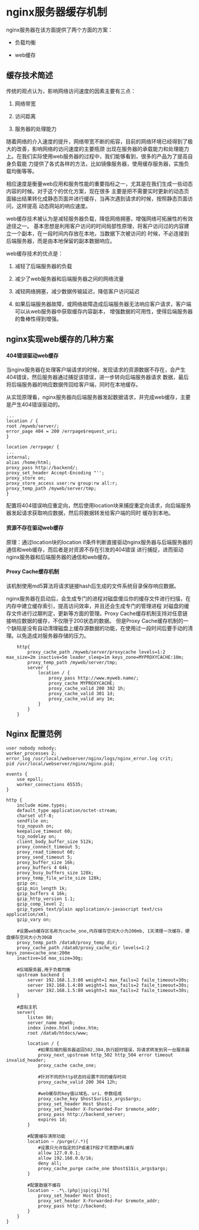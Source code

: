 nginx服务器缓存机制
======================================

nginx服务器在该方面提供了两个方面的方案：

+ 负载均衡

+ web缓存

缓存技术简述
------------------------

传统的观点认为，影响网络访问速度的因素主要有三点：

1. 网络带宽

2. 访问距离

3. 服务器的处理能力

随着网络的介入速度的提升，网络带宽不断的拓容，目前的网络环境已经得到了极大的改善，影响网络的访问速度的主要瓶颈
出现在服务器的承载能力和处理能力上。在我们实际使用web服务器的过程中，我们能够看到，很多的产品为了提高自身负载能
力提供了各式各样的方法，比如镜像服务器，使用缓存服务器，实施负载均衡等等。

相应速度是衡量web应用和服务性能的重要指标之一，尤其是在我们生成一些动态内容的时候。对于这个的优化方案，现在很多
主要是把不需要实时更新的动态页面输出结果转化成静态页面并进行缓存，当再次遇到请求的时候，按照静态页面访问，这样提高
动态网站的响应速度。

web缓存技术被认为是减轻服务器负载，降低网络拥塞，增强网络可拓展性的有效途径之一。
基本思想是利用客户访问的时间局部性原理，将客户访问过的内容建立一个副本，在一段时间内存放在本地，当数据下次被访问的
时候，不必连接到后端服务器，而是由本地保留的副本数据响应。

web缓存技术的优点是：

1. 减轻了后端服务器的负载

2. 减少了web服务器和后端服务器之间的网络流量

3. 减轻网络拥塞，减少数据传输延迟，降低客户访问延迟

4. 如果后端服务器故障，或网络故障造成后端服务器无法响应客户请求，客户端可以从web服务器中获取缓存内容副本，
增强数据的可用性，使得后端服务器的鲁棒性得到增强。

nginx实现web缓存的几种方案
---------------------------

#### 404错误驱动web缓存

当nginx服务器在处理客户端请求的时候，发现请求的资源数据不存在，会产生404错误，然后服务器通过捕捉该错误，进一步转向后端服务器请求
数据，最后将后端服务器的响应数据传回给客户端，同时在本地缓存。

从实现原理看，nginx服务器向后端服务器发起数据请求，并完成web缓存，主要是产生404错误驱动的。

```
...
location / {
root /myweb/server/;
error_page 404 = 200 /errpage$request_uri;
}

location /errpage/ {
...
internal;
alias /home/html;
proxy_pass http://backend/;
proxy_set_header Accept-Encoding "'';
proxy_store on;
proxy_store_access user:rw group:rw all:r;
proxy_temp_path /myweb/server/tmp;
}
```

配置将404错误响应重定向，然后使用location块来捕捉重定向请求，向后端服务器发起请求获取响应数据，然后将数据转发给客户端的同时
缓存到本地。


#### 资源不存在驱动web缓存

原理：通过location块的location if条件判断直接驱动nginx服务器与后端服务器的通信和web缓存，而后者是对资源不存在引发的404错误
进行捕捉，进而驱动nginx服务器和后端服务器的通信和web缓存。

#### Proxy Cache缓存机制

该机制使用md5算法将请求链接hash后生成的文件系统目录保存响应数据。

nginx服务器在启动后，会生成专门的进程对磁盘傻瓜你的缓存文件进行扫描，在内存中建立缓存索引，提高访问效率，并且还会生成专门的管理进程
对磁盘的缓存文件进行过期判定，更新等方面的管理。Proxy Cache缓存机制支持对任意链接响应数据的缓存，不仅限于200状态的数据。
但是Proxy Cache缓存机制的一个缺陷是没有自动清理磁盘上缓存源数据的功能，在使用过一段时间后要手动的清理。以免造成对服务器存储的压力。

```
    http{
        proxy_cache_path /myweb/server/proxycache levels=1:2 max_size=2m inactive=5m loader_sleep=1m keys_zone=MYPROXYCACHE:10m;
        proxy_temp_path /myweb/server/tmp;
        server {
            location / {
                proxy_pass http://www.myweb.name/;
                proxy_cache MYPROXYCACHE;
                proxy_cache_valid 200 302 1h;
                proxy_cache_valid 301 1d;
                proxy_cache_valid any 1m;
            }
        }
    }
```

Nginx 配置范例
--------------------------------

```
user nobody nobody;
worker_processes 2;
error_log /usr/local/webserver/nginx/logs/nginx_error.log crit;
pid /usr/local/webserver/nginx/nginx.pid;

events {
    use epoll;
    worker_connections 65535;
}

http {
    include mime.types;
    default_type application/octet-stream;
    charset utf-8;
    sendfile on;
    tcp_nopush on;
    keepalive_timeout 60;
    tcp_nodelay on;
    client_body_buffer_size 512k;
    proxy_connect_timeout 5;
    proxy_read_timeout 60;
    proxy_send_timeout 5;
    proxy_buffer_size 16k;
    proxy_buffers 4 64k;
    proxy_busy_buffers_size 128k;
    proxy_temp_file_write_size 128k;
    gzip on;
    gzip_min_length 1k;
    gzip_buffers 4 16k;
    gzip_http_version 1.1;
    gzip_comp_level 2;
    gzip_types text/plain application/x-javascript text/css application/xml;
    gzip_vary on;

    #设置web缓存区名称为cache_one,内存缓存空间大小为200mb, 1天清理一次缓存，硬盘缓存空间大小为30GB
    proxy_temp_path /data0/proxy_temp_dir;
    proxy_cache_path /data0/proxy_cache_dir levels=1:2 keys_zone=cache_one:200m
    inactive=1d max_size=30g;

    #后端服务器,用于负载均衡
    upstream backend {
        server 192.168.1.3:80 weight=1 max_fails=2 faile_timeout=30s;
        server 192.168.1.4:80 weight=1 max_fails=2 faile_timeout=30s;
        server 192.168.1.5:80 weight=1 max_fails=2 faile_timeout=30s;
    }

    #虚拟主机
    server{
        listen 80;
        server_name myweb;
        index index.html index.htm;
        root /data0/htdocs/www;

        location / {
            #如果后端的服务器返回502,304,执行超时错误，将请求转发到另一台服务器
            proxy_next_upstream http_502 http_504 error timeout invalid_header;
            proxy_cache cache_one;

            #针对不同的http状态码设置不同的缓存时间
            proxy_cache_valid 200 304 12h;
            
            #web缓存的key值以域名、uri、参数组成
            proxy_cache_key $host$uri$is_args$args;
            proxy_set_header Host $host;
            proxy_set_header X-Forwarded-For $remote_addr;
            proxy_pass http://backend_server;
            expires 1d;
        }

        #配置缓存清除功能
        location ~ /purge(/.*){
            #设置只允许指定的IP或者IP段才可清楚URL缓存
            allow 127.0.0.1;
            allow 192.168.0.0/16;
            deny all;
            proxy_cache_purge cache_one $host$1$is_args$args;
        }

        #配置数据不缓存
        location ~ .*\.(php|jsp|cgi)?${
            proxy_set_header Host $host;
            proxy_set_header X-Forwarded-For $remote_addr;
            proxy_pass http://backend;
        }
    }
}
```
